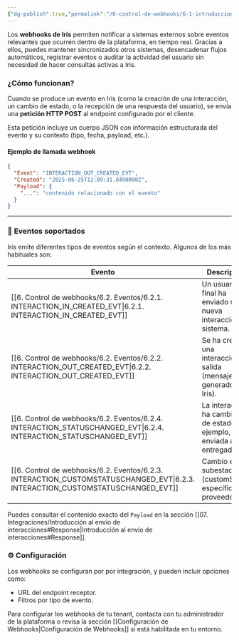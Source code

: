 ```yaml
---
{"dg-publish":true,"permalink":"/6-control-de-webhooks/6-1-introduccion-a-los-webhooks/","dgPassFrontmatter":true}
---
```



Los **webhooks de Iris** permiten notificar a sistemas externos sobre eventos relevantes que ocurren dentro de la plataforma, en tiempo real.  Gracias a ellos, puedes mantener sincronizados otros sistemas, desencadenar flujos automáticos, registrar eventos o auditar la actividad del usuario sin necesidad de hacer consultas activas a Iris.

### ¿Cómo funcionan?

Cuando se produce un evento en Iris (como la creación de una interacción, un cambio de estado, o la recepción de una respuesta del usuario), se envía una **petición HTTP POST** al endpoint configurado por el cliente.

Esta petición incluye un cuerpo JSON con información estructurada del evento y su contexto (tipo, fecha, payload, etc.).

#### Ejemplo de llamada webhook

```json
{
  "Event": "INTERACTION_OUT_CREATED_EVT",
  "Created": "2025-06-25T12:09:31.8490000Z",
  "Payload": {
    "...": "contenido relacionado con el evento"
  }
}
```

---

### 🧾 Eventos soportados

Iris emite diferentes tipos de eventos según el contexto. Algunos de los más habituales son:

| Evento                                  | Descripción                                                                 |
| --------------------------------------- | --------------------------------------------------------------------------- |
| [[6. Control de webhooks/6.2. Eventos/6.2.1. INTERACTION_IN_CREATED_EVT\|6.2.1. INTERACTION_IN_CREATED_EVT]]          | Un usuario final ha enviado una nueva interacción al sistema.               |
| [[6. Control de webhooks/6.2. Eventos/6.2.2. INTERACTION_OUT_CREATED_EVT\|6.2.2. INTERACTION_OUT_CREATED_EVT]]         | Se ha creado una interacción de salida (mensaje generado por Iris).         |
| [[6. Control de webhooks/6.2. Eventos/6.2.4. INTERACTION_STATUSCHANGED_EVT\|6.2.4. INTERACTION_STATUSCHANGED_EVT]]       | La interacción ha cambiado de estado (por ejemplo, de enviada a entregada). |
| [[6. Control de webhooks/6.2. Eventos/6.2.3. INTERACTION_CUSTOMSTATUSCHANGED_EVT\|6.2.3. INTERACTION_CUSTOMSTATUSCHANGED_EVT]] | Cambio en un subestado (customStatus) específico del proveedor.             |

Puedes consultar el contenido exacto del `Payload` en la sección [[07. Integraciones/Introducción al envío de interacciones#Response\|Introducción al envío de interacciones#Response]].

### ⚙️ Configuración

Los webhooks se configuran por por integración, y pueden incluir opciones como:

- URL del endpoint receptor.
- Filtros por tipo de evento.


Para configurar los webhooks de tu tenant, contacta con tu administrador de la plataforma o revisa la sección [[Configuración de Webhooks\|Configuración de Webhooks]] si está habilitada en tu entorno.